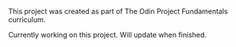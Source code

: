 This project was created as part of The Odin Project Fundamentals curriculum. 

Currently working on this project. Will update when finished. 